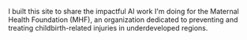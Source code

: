 I built this site to share the impactful AI work I'm doing for the Maternal Health Foundation (MHF), an organization dedicated to preventing and treating childbirth-related injuries in underdeveloped regions.
